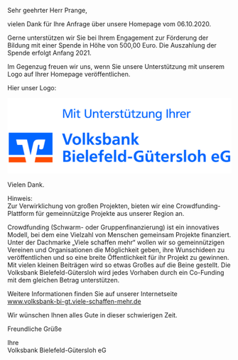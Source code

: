 Sehr geehrter Herr Prange,

vielen Dank für Ihre Anfrage über unsere Homepage vom 06.10.2020.

Gerne unterstützen wir Sie bei Ihrem Engagement zur Förderung der Bildung mit einer Spende in Höhe von 500,00 Euro. Die Auszahlung der Spende erfolgt Anfang 2021.

Im Gegenzug freuen wir uns, wenn Sie unsere Unterstützung mit unserem Logo auf Ihrer Homepage veröffentlichen.

Hier unser Logo:

![](../images/MitUnterstuetzung_20180405.jpg)

Vielen Dank.

Hinweis:  
Zur Verwirklichung von großen Projekten, bieten wir eine Crowdfunding-Plattform für gemeinnützige Projekte aus unserer Region an. 

Crowdfunding (Schwarm- oder Gruppenfinanzierung) ist ein innovatives Modell, bei dem eine Vielzahl von Menschen gemeinsam Projekte finanziert. Unter der Dachmarke „Viele schaffen mehr“ wollen wir so gemeinnützigen Vereinen und Organisationen die Möglichkeit geben, ihre Wunschideen zu veröffentlichen und so eine breite Öffentlichkeit für ihr Projekt zu gewinnen. Mit vielen kleinen Beiträgen wird so etwas Großes auf die Beine gestellt. Die Volksbank Bielefeld-Gütersloh wird jedes Vorhaben durch ein Co-Funding mit dem gleichen Betrag unterstützen.

Weitere Informationen finden Sie auf unserer Internetseite  
www.volksbank-bi-gt.viele-schaffen-mehr.de

Wir wünschen Ihnen alles Gute in dieser schwierigen Zeit.

Freundliche Grüße

Ihre  
Volksbank Bielefeld-Gütersloh eG